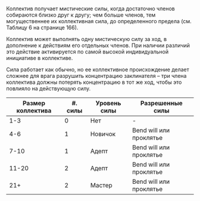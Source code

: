 Коллектив получает мистические силы, когда достаточно членов собираются близко друг к другу; чем больше членов, тем могущественнее их коллективная сила, до определенного предела (см. Таблицу 6 на странице 166).

Коллектив может выполнять одну мистическую силу за ход, в дополнение к действиям его отдельных членов. При наличии различий это действие активируется по самой высокой индивидуальной инициативе в коллективе.

Сила работает как обычно, но ее коллективное происхождение делает сложнее для врага разрушить концентрацию заклинателя – три члена коллектива должны потерять концентрацию в тот же ход, чтобы это повлияло на действующую силу.

|Размер коллектива|#. силы|Уровень силы|Разрешенные силы|
|---|---|---|---|
|1-3|0|Нет|-|
|4-6|1|Новичок|Bend will или проклятье|
|7-10|1|Адепт|Bend will или проклятье|
|11-20|2|Адепт|Bend will или проклятье|
|21+|2|Мастер|Bend will или проклятье|
